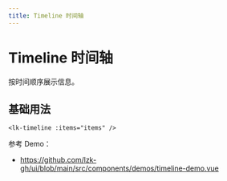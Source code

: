 ```yaml
---
title: Timeline 时间轴
---
```


# Timeline 时间轴

按时间顺序展示信息。

## 基础用法

```vue
<lk-timeline :items="items" />
```

参考 Demo：
- https://github.com/lzk-gh/ui/blob/main/src/components/demos/timeline-demo.vue
